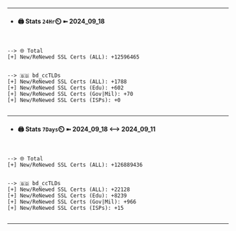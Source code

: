 

---
- #### 🖨️ **Stats** `24Hr`⏲️ ➼ 2024_09_18
```console


--> 🌐 Total
[+] New/ReNewed SSL Certs (ALL): +12596465


--> 🇧🇩 bd_ccTLDs
[+] New/ReNewed SSL Certs (ALL): +1788
[+] New/ReNewed SSL Certs (Edu): +602
[+] New/ReNewed SSL Certs (Gov|Mil): +70
[+] New/ReNewed SSL Certs (ISPs): +0


```

---
- #### 🖨️ **Stats** `7Days`⏲️ ➼ 2024_09_18 <--> 2024_09_11
```console


--> 🌐 Total
[+] New/ReNewed SSL Certs (ALL): +126889436


--> 🇧🇩 bd_ccTLDs
[+] New/ReNewed SSL Certs (ALL): +22128
[+] New/ReNewed SSL Certs (Edu): +8239
[+] New/ReNewed SSL Certs (Gov|Mil): +966
[+] New/ReNewed SSL Certs (ISPs): +15


```

---

